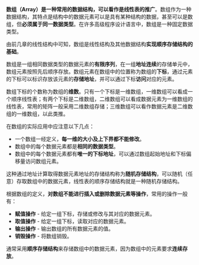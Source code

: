 **数组（Array）**是一种常用的数据结构，可以看作是**线性表的推广**。数组作为一种数据结构，其特点是结构中的数据元素可以是具有某种结构的数据，甚至可以是数组，但**必须属于同一数据类型**。在许多高级程序设计语言中，数组是一种固定数据类型。

由前几章的线性结构中可知，数组是线性结构及其他数据结构**实现顺序存储结构的基础**。

数组是一组相同数据类型的数据元素的**有限序列**，在一组**地址连续**的存储单元中，数组元素按照先后顺序存放。数组元素在数组中的位置称为数组的**下标**，通过元素的下标可以标识存放该元素的**存储地址**，并可以通过下标**访问**对应的元素。

数组下标的个数称为数组的**维数**。只有一个下标是一维数组，一维数组可以看成一个顺序线性表；有两个下标是二维数组，二维数组可以看成数据元素为一维数组的线性表，常用的矩阵一般采用二维数组存储；三维数组可以看作数据元素是二维数组的一维数组，以此类推。

在数组的实际应用中应注意以下几点：

- 一个数组一经定义，**每一维的大小及上下界都不能修改**。
- 数组中的每个数据元素都是**相同的数据类型**。
- 数组中的每个数据元素都有**唯一的下标地址**，可以通过数组起始地址和下标偏移量访问数组元素。

这种通过地址计算取得数据元素地址的存储结构称为**随机存储结构**，可以随机（任意）存取数组中的数据元素，线性表的顺序存储结构就是一种随机存储结构。

根据数组的定义，**对数组不能进行插入或删除数据元素等操作**，常用的操作一般有：

- **赋值操作** - 给定一组下标，存储或修改与其对应的数据元素。
- **取值操作** - 给定一组下标，读取对应的数据元素。
- **输出操作** - 输出数组的所有数据元素的值。
- **销毁操作** - 将数组销毁。

通常采用**顺序存储结构**来存储数组中的数据元素，因为数组中的元素要求**连续存放**。